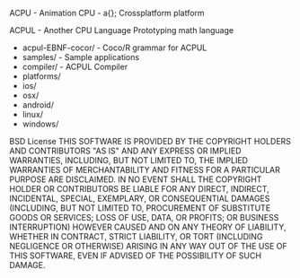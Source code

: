 ACPU - Animation CPU - a{};
Crossplatform platform

ACPUL - Another CPU Language
Prototyping math language

-  acpul-EBNF-cocor/ - Coco/R grammar for ACPUL
-  samples/ - Sample applications
-  compiler/ - ACPUL Compiler
-  platforms/
-    ios/
-    osx/
-    android/
-    linux/
-    windows/


BSD License
THIS SOFTWARE IS PROVIDED BY THE COPYRIGHT HOLDERS AND CONTRIBUTORS "AS IS" AND ANY EXPRESS OR IMPLIED WARRANTIES, INCLUDING, BUT NOT LIMITED TO, THE IMPLIED WARRANTIES OF MERCHANTABILITY AND FITNESS FOR A PARTICULAR PURPOSE ARE DISCLAIMED. IN NO EVENT SHALL THE COPYRIGHT HOLDER OR CONTRIBUTORS BE LIABLE FOR ANY DIRECT, INDIRECT, INCIDENTAL, SPECIAL, EXEMPLARY, OR CONSEQUENTIAL DAMAGES (INCLUDING, BUT NOT LIMITED TO, PROCUREMENT OF SUBSTITUTE GOODS OR SERVICES; LOSS OF USE, DATA, OR PROFITS; OR BUSINESS INTERRUPTION) HOWEVER CAUSED AND ON ANY THEORY OF LIABILITY, WHETHER IN CONTRACT, STRICT LIABILITY, OR TORT (INCLUDING NEGLIGENCE OR OTHERWISE) ARISING IN ANY WAY OUT OF THE USE OF THIS SOFTWARE, EVEN IF ADVISED OF THE POSSIBILITY OF SUCH DAMAGE.
